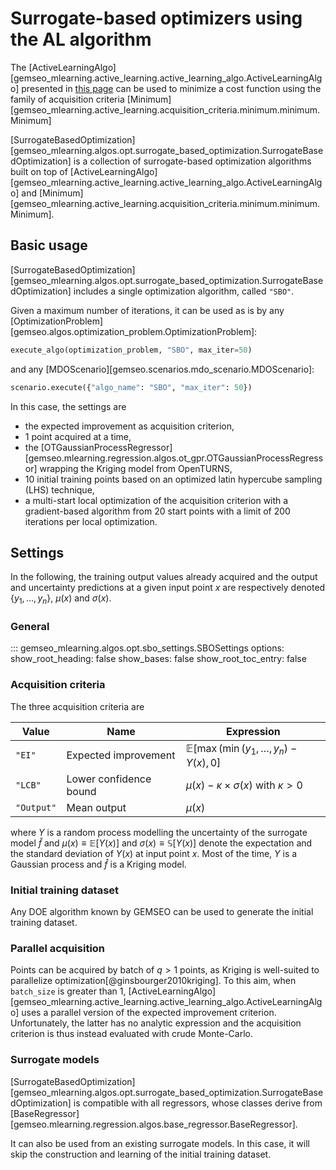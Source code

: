 <!--
Copyright 2021 IRT Saint Exupéry, https://www.irt-saintexupery.com

This work is licensed under the Creative Commons Attribution-ShareAlike 4.0
International License. To view a copy of this license, visit
http://creativecommons.org/licenses/by-sa/4.0/ or send a letter to Creative
Commons, PO Box 1866, Mountain View, CA 94042, USA.
-->
# Surrogate-based optimizers using the AL algorithm

The [ActiveLearningAlgo][gemseo_mlearning.active_learning.active_learning_algo.ActiveLearningAlgo]
presented in [this page](../active_learning/active_learning_algo.md)
can be used to minimize a cost function using the family of acquisition criteria
[Minimum][gemseo_mlearning.active_learning.acquisition_criteria.minimum.minimum.Minimum]

[SurrogateBasedOptimization][gemseo_mlearning.algos.opt.surrogate_based_optimization.SurrogateBasedOptimization]
is a collection of surrogate-based optimization algorithms
built on top of [ActiveLearningAlgo][gemseo_mlearning.active_learning.active_learning_algo.ActiveLearningAlgo]
and [Minimum][gemseo_mlearning.active_learning.acquisition_criteria.minimum.minimum.Minimum].

## Basic usage

[SurrogateBasedOptimization][gemseo_mlearning.algos.opt.surrogate_based_optimization.SurrogateBasedOptimization]
includes a single optimization algorithm,
called `"SBO"`.

Given a maximum number of iterations,
it can be used as is
by any [OptimizationProblem][gemseo.algos.optimization_problem.OptimizationProblem]:
```python
execute_algo(optimization_problem, "SBO", max_iter=50)
```
and any [MDOScenario][gemseo.scenarios.mdo_scenario.MDOScenario]:
```python
scenario.execute({"algo_name": "SBO", "max_iter": 50})
```

In this case,
the settings are

- the expected improvement as acquisition criterion,
- 1 point acquired at a time,
- the [OTGaussianProcessRegressor][gemseo.mlearning.regression.algos.ot_gpr.OTGaussianProcessRegressor]
  wrapping the Kriging model from OpenTURNS,
- 10 initial training points based on an optimized latin hypercube sampling (LHS) technique,
- a multi-start local optimization of the acquisition criterion
  with a gradient-based algorithm
  from 20 start points with a limit of 200 iterations per local optimization.

## Settings

In the following,
the training output values already acquired
and the output and uncertainty predictions at a given input point $x$
are respectively denoted $\{y_1,\ldots,y_n\}$,
$\mu(x)$ and $\sigma(x)$.

### General

::: gemseo_mlearning.algos.opt.sbo_settings.SBOSettings
    options:
      show_root_heading: false
      show_bases: false
      show_root_toc_entry: false

### Acquisition criteria

The three acquisition criteria are

| Value      | Name                   | Expression                                     |
|------------|------------------------|------------------------------------------------|
| `"EI"`     | Expected improvement   | $\mathbb{E}[\max(\min(y_1,\dots,y_n)-Y(x),0]$     |
| `"LCB"`    | Lower confidence bound | $\mu(x)-\kappa\times\sigma(x)$ with $\kappa>0$ |
| `"Output"` | Mean output            | $\mu(x)$                                       |

where $Y$ is a random process modelling the uncertainty of the surrogate model $\hat{f}$ and
$\mu(x)\equiv\mathbb{E}[Y(x)]$ and $\sigma(x)\equiv\mathbb{S}[Y(x)]$ denote
the expectation and the standard deviation of $Y(x)$ at input point $x$.
Most of the time,
$Y$ is a Gaussian process and $\hat{f}$ is a Kriging model.

### Initial training dataset

Any DOE algorithm known by GEMSEO can be used to generate the initial training dataset.

### Parallel acquisition

Points can be acquired by batch of $q>1$ points,
as Kriging is well-suited to parallelize optimization[@ginsbourger2010kriging].
To this aim,
when `batch_size` is greater than 1,
[ActiveLearningAlgo][gemseo_mlearning.active_learning.active_learning_algo.ActiveLearningAlgo]
uses a parallel version of the expected improvement criterion.
Unfortunately,
the latter has no analytic expression
and the acquisition criterion is thus instead evaluated with crude Monte-Carlo.

### Surrogate models

[SurrogateBasedOptimization][gemseo_mlearning.algos.opt.surrogate_based_optimization.SurrogateBasedOptimization]
is compatible with all regressors,
whose classes derive from [BaseRegressor][gemseo.mlearning.regression.algos.base_regressor.BaseRegressor].

It can also be used from an existing surrogate models.
In this case, it will skip the construction and learning of the initial training dataset.
